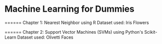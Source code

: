 
Machine Learning for Dummies
======

======
Chapter 1: Nearest Neighbor using R
Dataset used: Iris Flowers

======
Chapter 2: Support Vector Machines (SVMs) using Python's Scikit-Learn
Dataset used: Olivetti Faces
